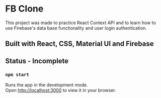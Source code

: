 # FB Clone

This project was made to practice React Context API and to learn how to use Firebase's data base functionality and user login authentication.

## Built with React, CSS, Material UI and Firebase

## Status - Incomplete

### `npm start`

Runs the app in the development mode.\
Open [http://localhost:3000](http://localhost:3000) to view it in your browser.

